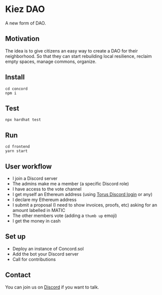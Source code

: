 # Kiez DAO

A new form of DAO.

## Motivation

The idea is to give citizens an easy way to create a DAO for their neighborhood. So that they can start rebuilding local resilience, reclaim empty spaces, manage commons, organize. 

## Install

```
cd concord
npm i
```

## Test

```
npx hardhat test
```

## Run

```
cd frontend
yarn start
```

## User workflow

- I join a Discord server
- The admins make me a member (a specific Discord role)
- I have access to the vote channel
- I get myself an Ethereum address (using [Torus Discord login](https://app.tor.us/) or any)
- I declare my Ethereum address
- I submit a proposal (I need to show invoices, proofs, etc) asking for an amount labelled in MATIC
- The other members vote (adding a `thumb up` emoji)
- I get the money in cash

## Set up

- Deploy an instance of Concord.sol
- Add the bot your Discord server
- Call for contributions

## Contact

You can join us on [Discord](https://discord.gg/uSxzJp3J76) if you want to talk.



